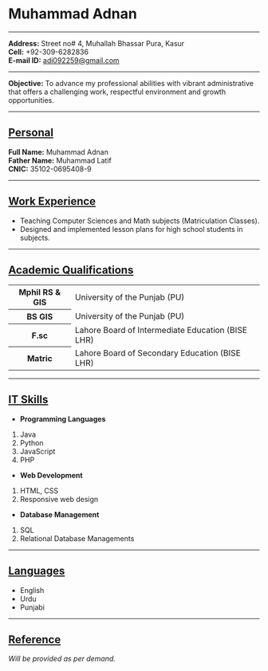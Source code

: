 # Muhammad Adnan  

--- 
**Address:** Street no# 4, Muhallah Bhassar Pura, Kasur  
**Cell:** +92-309-6282836  
**E-mail ID:** adi092259@gmail.com  

---

**Objective:** To advance my professional abilities 
with vibrant administrative that offers a challenging work, 
respectful environment and growth opportunities.  

---
<u>Personal</u>  
---  
**Full Name:** Muhammad Adnan  
**Father Name:** Muhammad Latif  
**CNIC:** 35102-0695408-9  

---

<u>Work Experience</u>
---  
- Teaching Computer Sciences and Math subjects (Matriculation Classes).
- Designed and implemented lesson plans for high school students in subjects.

---

<u>Academic Qualifications</u>
---

<table>
    <tr><th>Mphil RS & GIS</th> <td>University of the Punjab (PU)</td></tr>
    <tr><th>BS GIS</th> <td>University of the Punjab (PU)</td></tr>
    <tr><th>F.sc</th> <td>Lahore Board of Intermediate Education (BISE LHR)</td></tr>
    <tr><th>Matric</th> <td>Lahore Board of Secondary Education (BISE LHR)</td></tr>
</table>

---

<u>IT Skills</u>
---

- **Programming Languages**  
1. Java  
2. Python
3. JavaScript
4. PHP
- **Web Development** 
1. HTML, CSS
2. Responsive web design
- **Database Management**
1. SQL
2. Relational Database Managements
---
<u>Languages</u>
---
- English
- Urdu
- Punjabi
---

<u>Reference</u>
---
*Will be provided as per demand.*
